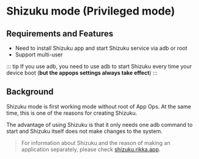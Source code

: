 # Shizuku mode (Privileged mode)

## Requirements and Features

* Need to install Shizuku app and start Shizuku service via adb or root
* Support multi-user

::: tip
If you use adb, you need to use adb to start Shizuku every time your device boot (**but the appops settings always take effect**)
:::

## Background

Shizuku mode is first working mode without root of App Ops. At the same time, this is one of the reasons for creating Shizuku.

The advantage of using Shizuku is that it only needs one adb command to start and Shizuku itself does not make changes to the system.

> For information about Shizuku and the reason of making an application separately, please check [shizuku.rikka.app](https://shizuku.rikka.app/).